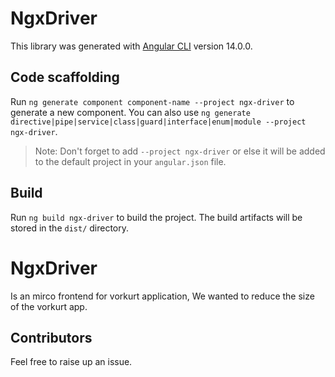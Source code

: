 # NgxDriver

This library was generated with [Angular CLI](https://github.com/angular/angular-cli) version 14.0.0.

## Code scaffolding

Run `ng generate component component-name --project ngx-driver` to generate a new component. You can also use `ng generate directive|pipe|service|class|guard|interface|enum|module --project ngx-driver`.
> Note: Don't forget to add `--project ngx-driver` or else it will be added to the default project in your `angular.json` file. 

## Build

Run `ng build ngx-driver` to build the project. The build artifacts will be stored in the `dist/` directory.

# NgxDriver

Is an mirco frontend for vorkurt application, We wanted to reduce the size of the vorkurt app.

## Contributors 

Feel free to raise up an issue.

